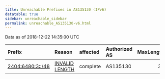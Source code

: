 ```yaml
---
title: Unreachable Prefixes in AS135130 (IPv6)
datatable: true
sidebar: unreachable_sidebar
permalink: unreachable_AS135130-v6.html
---
```


Data as of 2018-12-22 14:35:00 UTC


<div class="datatable-begin"></div>

| Prefix                                                     | Reason                                                                                                      | affected   | Authorized AS   |   MaxLength | Anchor                                       |   unreachable /48s |
|:-----------------------------------------------------------|:------------------------------------------------------------------------------------------------------------|:-----------|:----------------|------------:|:---------------------------------------------|-------------------:|
| [2404:6480:3::/48](https://stat.ripe.net/2404:6480:3::/48) | [INVALID LENGTH](https://rpki-validator.ripe.net/announcement-preview?asn=AS135130&prefix=2404:6480:3::/48) | complete   | AS135130        |          32 | [APNIC](unreachable_APNIC_RPKI_Root-v6.html) |                  1 |

<div class="datatable-end"></div>